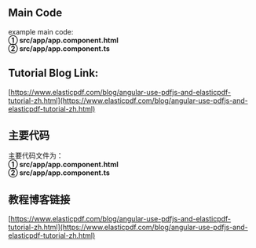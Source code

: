 ## Main Code     
example main code:                    
**① src/app/app.component.html**                
**② src/app/app.component.ts**                

## Tutorial Blog Link:           
[https://www.elasticpdf.com/blog/angular-use-pdfjs-and-elasticpdf-tutorial-zh.html](https://www.elasticpdf.com/blog/angular-use-pdfjs-and-elasticpdf-tutorial-zh.html) 

## 主要代码                   
主要代码文件为：        
**① src/app/app.component.html**                
**② src/app/app.component.ts**  


## 教程博客链接
[https://www.elasticpdf.com/blog/angular-use-pdfjs-and-elasticpdf-tutorial-zh.html](https://www.elasticpdf.com/blog/angular-use-pdfjs-and-elasticpdf-tutorial-zh.html)

